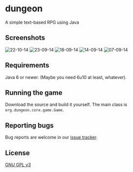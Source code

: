 dungeon
=======
A simple text-based RPG using Java

Screenshots
-----------
![22-10-14](https://github.com/mafagafogigante/dungeon/blob/master/screenshots/22-10-14.png)
![23-09-14](https://github.com/mafagafogigante/dungeon/blob/master/screenshots/23-09-14.png)
![18-09-14](https://github.com/mafagafogigante/dungeon/blob/master/screenshots/18-09-14.png)
![14-09-14](https://github.com/mafagafogigante/dungeon/blob/master/screenshots/14-09-14.png)
![07-09-14](https://github.com/mafagafogigante/dungeon/blob/master/screenshots/07-09-14.png)


Requirements
-------------------
Java 6 or newer. (Maybe you need 6u10 at least, whatever).


Running the game
----------------
Download the source and build it yourself. The main class is ``org.dungeon.core.game.Game``.


Reporting bugs
--------------
Bug reports are welcome in our [issue tracker](https://github.com/mafagafogigante/dungeon/issues).

License
-------
[GNU GPL v3](https://github.com/mafagafogigante/LICENSE.txt)

